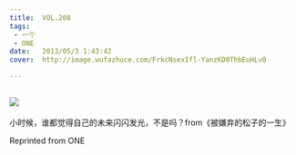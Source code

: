 ```yaml
---
title:	VOL.208
tags:
 - 一个
 - ONE
date:	2013/05/3 1:43:42
cover:	http://image.wufazhuce.com/FrkcNsexIfl-YanzKD0ThbEuHLv0

---
```

![](http://image.wufazhuce.com/FrkcNsexIfl-YanzKD0ThbEuHLv0)
---

小时候，谁都觉得自己的未来闪闪发光，不是吗？from《被嫌弃的松子的一生》
 
Reprinted from ONE
